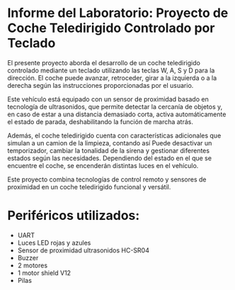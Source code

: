 # Informe del Laboratorio: Proyecto de Coche Teledirigido Controlado por Teclado

El presente proyecto aborda el desarrollo de un coche teledirigido controlado mediante un teclado utilizando las teclas W, A, S y D para la dirección. El coche puede avanzar, retroceder, girar a la izquierda o a la derecha según las instrucciones proporcionadas por el usuario.

Este vehículo está equipado con un sensor de proximidad basado en tecnología de ultrasonidos, que permite detectar la cercanía de objetos y, en caso de estar a una distancia demasiado corta, activa automáticamente el estado de parada, deshabilitando la función de marcha atrás.

Además, el coche teledirigido cuenta con características adicionales que simulan a un camion de la limpieza, contando así Puede desactivar un temporizador, cambiar la tonalidad de la sirena y gestionar diferentes estados según las necesidades. Dependiendo del estado en el que se encuentre el coche, se encenderán distintas luces en el vehículo.

Este proyecto combina tecnologías de control remoto y sensores de proximidad en un coche teledirigido funcional y versátil.

# Periféricos utilizados:
- UART
- Luces LED rojas y azules
- Sensor de proximidad ultrasonidos HC-SR04
- Buzzer
- 2 motores
- 1 motor shield V12
- Pilas
